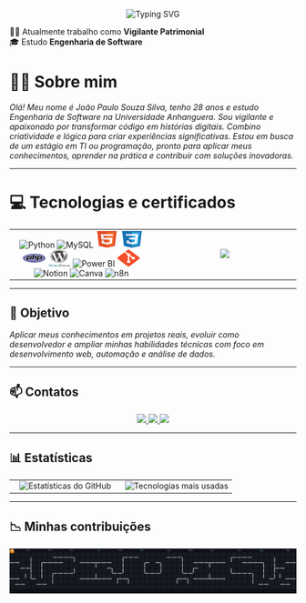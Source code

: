 <p align="center">
  <img src="https://readme-typing-svg.herokuapp.com?font=Fira+Code&weight=600&size=20&pause=1000&color=FFFFFF&width=900&lines=🌟+Olá%2C+eu+sou+João+Paulo!+Seja+muito+bem-vindo+ao+meu+perfil+do+GitHub!" alt="Typing SVG" />
</p>

🧑‍💼 Atualmente trabalho como <strong>Vigilante Patrimonial</strong><br>
🎓 Estudo <strong>Engenharia de Software</strong><br>

# 🤵🏽 Sobre mim  

<i>Olá! Meu nome é João Paulo Souza Silva, tenho 28 anos e estudo Engenharia de Software na Universidade Anhanguera. Sou vigilante e apaixonado por transformar código em histórias digitais. Combino criatividade e lógica para criar experiências significativas. Estou em busca de um estágio em TI ou programação, pronto para aplicar meus conhecimentos, aprender na prática e contribuir com soluções inovadoras.</i>

---

# 💻 Tecnologias e certificados

<table width="100%" style="table-layout: fixed;">
  <tr>
    <!-- Ferramentas à esquerda -->
    <td style="width: 50%; vertical-align: middle; text-align: center;">
      <img src="https://techstack-generator.vercel.app/python-icon.svg" alt="Python" width="43" height="43"/>
      <img src="https://techstack-generator.vercel.app/mysql-icon.svg" alt="MySQL" width="43" height="43"/>
      <img src="https://raw.githubusercontent.com/devicons/devicon/master/icons/html5/html5-original.svg" alt="HTML" width="40" height="30"/>
      <img src="https://raw.githubusercontent.com/devicons/devicon/master/icons/css3/css3-original.svg" alt="CSS" width="40" height="30"/>
      <img src="https://raw.githubusercontent.com/devicons/devicon/master/icons/php/php-original.svg" alt="PHP" width="40" height="30"/>
      <img src="https://raw.githubusercontent.com/devicons/devicon/master/icons/wordpress/wordpress-original.svg" alt="WordPress" width="40" height="30"/>
      <img src="https://img.icons8.com/color/48/000000/power-bi.png" alt="Power BI" width="40" height="30"/>
      <img src="https://raw.githubusercontent.com/devicons/devicon/master/icons/git/git-original.svg" alt="Git" width="40" height="30"/>
      <img src="https://cdn.jsdelivr.net/gh/devicons/devicon/icons/notion/notion-original.svg" alt="Notion" width="40" height="30"/>
      <img src="https://img.icons8.com/color/48/000000/canva.png" alt="Canva" width="35" height="35"/>
      <img src="https://avatars.githubusercontent.com/u/45487711?s=200&v=4" alt="n8n" width="40" height="30"/>
    </td>

  <!-- GIF à direita -->
  <td style="width: 50%; vertical-align: middle; text-align: center;">
    <img height="300em" src="https://media1.giphy.com/media/v1.Y2lkPTc5MGI3NjExYndtem9mY2xiMjk2dG15enBoZDhrMWcyZ2s2d2FmajBzajhlMDQ1MiZlcD12MV9pbnRlcm5hbF9naWZfYnlfaWQmY3Q9Zw/xj160ha5VexzEtEdH6/giphy.gif"/>
  </td>
  </tr>
</table>






---

## 🚀 Objetivo  
*Aplicar meus conhecimentos em projetos reais, evoluir como desenvolvedor e ampliar minhas habilidades técnicas com foco em desenvolvimento web, automação e análise de dados.*

---

## 📫 Contatos  

<p align="center">
  <a href="mailto:joaodev.tech@outlook.com">
    <img src="https://img.shields.io/badge/Outlook-0078D4?style=for-the-badge&logo=microsoft-outlook&logoColor=white">
  </a>
  <a href="https://wa.me/5511952854749">
    <img src="https://img.shields.io/badge/WhatsApp-25D366?style=for-the-badge&logo=whatsapp&logoColor=white">
  </a>
  <a href="https://www.linkedin.com/in/SEU-LINKEDIN" target="_blank">
    <img src="https://img.shields.io/badge/-LinkedIn-%230077B5?style=for-the-badge&logo=linkedin&logoColor=white">
  </a>
</p>

---

## 📊 Estatísticas 

<div align="center"> 
  <table width="100%"> 
    <tr> 
      <td align="center" 
        width="50%"> 
        <img 
          alt="Estatísticas do GitHub" height="180em" src="https://github-readme-stats.vercel.app/api?username=joaodevtech&show_icons=true&theme=dark&include_all_commits=true&count_private=true" /> 
      </td>
      <td align="center" width="50%">
        <img
          alt="Tecnologias mais usadas" height="180em" src="https://github-readme-stats.vercel.app/api/top-langs/?username=joaodevtech&theme=dark&layout=compact&custom_title=Tecnologias&langs_count=9" />
      </td> 
    </tr> 
  </table> 
</div>


---

## 📉 Minhas contribuições  

<picture>
  <source srcset="https://github.com/Joaodevtech/Joaodevtech/blob/output/output/pacman-contribution-graph.svg" media="(prefers-color-scheme: dark)">
  <img src="https://github.com/Joaodevtech/Joaodevtech/blob/output/output/pacman-contribution-graph-dark.svg" alt="Pac-Man GitHub Contributions">
</picture>


